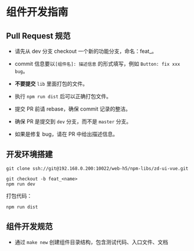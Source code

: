 # 组件开发指南

## Pull Request 规范
- 请先从 dev 分支 checkout 一个新的功能分支，命名：feat_<name>。

- commit 信息要以`[组件名]: 描述信息` 的形式填写，例如 `Button: fix xxx bug`。

- **不要提交** `lib` 里面打包的文件。

- 执行 `npm run dist` 后可以正确打包文件。

- 提交 PR 前请 rebase，确保 commit 记录的整洁。

- 确保 PR 是提交到 `dev` 分支，而不是 `master` 分支。

- 如果是修复 bug，请在 PR 中给出描述信息。

## 开发环境搭建
```shell
git clone ssh://git@192.168.0.200:10022/web-h5/npm-libs/zd-ui-vue.git

git checkout -b feat_<name>
npm run dev

```

打包代码：

```shell
npm run dist
```

## 组件开发规范
- 通过 `make new` 创建组件目录结构，包含测试代码、入口文件、文档
<!-- - 如果包含父子组件，需要更改目录结构，参考 `Button` -->
<!-- - 组件内如果依赖了其他组件，需要在当前组件内引入，参考 `Select` -->

